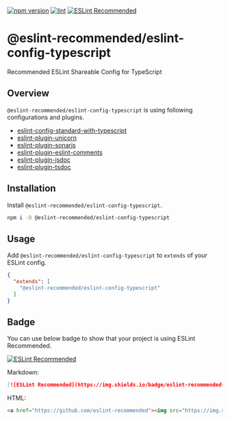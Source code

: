 [![npm version](https://badge.fury.io/js/%40eslint-recommended%2Feslint-config-typescript.svg)](https://badge.fury.io/js/%40eslint-recommended%2Feslint-config-typescript)
[![lint](https://github.com/eslint-recommended/eslint-config-typescript/actions/workflows/lint.yml/badge.svg)](https://github.com/eslint-recommended/eslint-config-typescript/actions/workflows/lint.yml)
[![ESLint Recommended](https://img.shields.io/badge/eslint-recommended-%234B32C3)](https://github.com/eslint-recommended)

# @eslint-recommended/eslint-config-typescript

Recommended ESLint Shareable Config for TypeScript

## Overview

`@eslint-recommended/eslint-config-typescript` is using following configurations and plugins.

- [eslint-config-standard-with-typescript](https://www.npmjs.com/package/eslint-config-standard-with-typescript)
- [eslint-plugin-unicorn](https://www.npmjs.com/package/eslint-plugin-unicorn)
- [eslint-plugin-sonarjs](https://www.npmjs.com/package/eslint-plugin-sonarjs)
- [eslint-plugin-eslint-comments](https://www.npmjs.com/package/eslint-plugin-eslint-comments)
- [eslint-plugin-jsdoc](https://www.npmjs.com/package/eslint-plugin-jsdoc)
- [eslint-plugin-tsdoc](https://www.npmjs.com/package/eslint-plugin-tsdoc)

## Installation

Install `@eslint-recommended/eslint-config-typescript`.

```sh
npm i -D @eslint-recommended/eslint-config-typescript
```

## Usage

Add `@eslint-recommended/eslint-config-typescript` to `extends` of your ESLint config.

```json
{
  "extends": [
    "@eslint-recommended/eslint-config-typescript"
  ]
}
```

## Badge

You can use below badge to show that your project is using ESLint Recommended.

[![ESLint Recommended](https://img.shields.io/badge/eslint-recommended-%234B32C3)](https://github.com/eslint-recommended)

Markdown:

```md
[![ESLint Recommended](https://img.shields.io/badge/eslint-recommended-%234B32C3)](https://github.com/eslint-recommended)
```

HTML:

```html
<a href="https://github.com/eslint-recommended"><img src="https://img.shields.io/badge/eslint-recommended-%234B32C3" alt="ESLint Recommended"></a>
```
